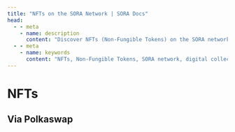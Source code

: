 ```yaml
---
title: "NFTs on the SORA Network | SORA Docs"
head:
  - - meta
    - name: description
      content: "Discover NFTs (Non-Fungible Tokens) on the SORA network and explore the exciting world of digital collectibles, art, and unique assets. Learn about the features and functionalities of SORA's NFT ecosystem, including minting, trading, and showcasing NFTs, and participate in the growing NFT community within the SORA network."
  - - meta
    - name: keywords
      content: "NFTs, Non-Fungible Tokens, SORA network, digital collectibles, art, unique assets, minting, trading, showcasing, NFT ecosystem, NFT community"
---
```


# NFTs

<!-- @include: /snippets/nft-theory.md -->

## Via Polkaswap

<!-- @include: /snippets/nft-polkaswap.md -->
